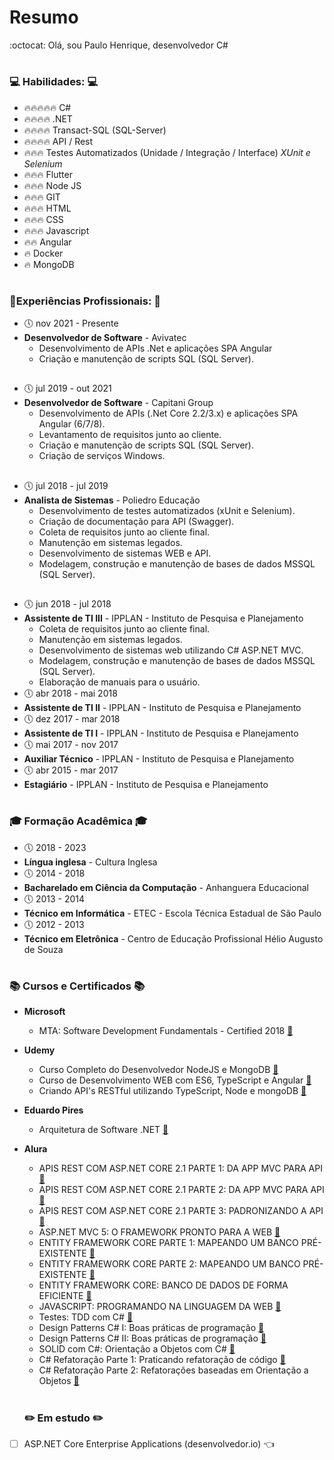 # Resumo

:octocat: Olá, sou Paulo Henrique, desenvolvedor C#

#

### :computer: Habilidades: :computer:

* :fire::fire::fire::fire::fire: C#
* :fire::fire::fire::fire: .NET
* :fire::fire::fire::fire: Transact-SQL (SQL-Server)
* :fire::fire::fire::fire: API / Rest
* :fire::fire::fire: Testes Automatizados (Unidade / Integração / Interface) *XUnit e Selenium*
* :fire::fire::fire: Flutter
* :fire::fire::fire: Node JS
* :fire::fire::fire: GIT
* :fire::fire::fire: HTML
* :fire::fire::fire: CSS
* :fire::fire::fire: Javascript
* :fire::fire: Angular
* :fire: Docker
* :fire: MongoDB

#

### :briefcase:Experiências Profissionais: :briefcase:

* :clock5: nov 2021 - Presente
* **Desenvolvedor de Software** - Avivatec   
  * Desenvolvimento de APIs .Net e aplicações SPA Angular
  * Criação e manutenção de scripts SQL (SQL Server).

##

* :clock5: jul 2019 - out 2021
* **Desenvolvedor de Software** - Capitani Group      
  * Desenvolvimento de APIs (.Net Core 2.2/3.x) e aplicações SPA Angular (6/7/8).
  * Levantamento de requisitos junto ao cliente.
  * Criação e manutenção de scripts SQL (SQL Server).
  * Criação de serviços Windows.

##

* :clock5: jul 2018 - jul 2019
* **Analista de Sistemas** - Poliedro Educação      
  * Desenvolvimento de testes automatizados (xUnit e Selenium).
  * Criação de documentação para API (Swagger).
  * Coleta de requisitos junto ao cliente final.
  * Manutenção em sistemas legados.
  * Desenvolvimento de sistemas WEB e API.
  * Modelagem, construção e manutenção de bases de dados MSSQL (SQL Server).
  
##

* :clock5: jun 2018 - jul 2018
* **Assistente de TI III** - IPPLAN - Instituto de Pesquisa e Planejamento
  * Coleta de requisitos junto ao cliente final.
  * Manutenção em sistemas legados.
  * Desenvolvimento de sistemas web utilizando C# ASP.NET MVC.
  * Modelagem, construção e manutenção de bases de dados MSSQL (SQL Server).
  * Elaboração de manuais para o usuário.
* :clock5: abr 2018 - mai 2018
* **Assistente de TI II** - IPPLAN - Instituto de Pesquisa e Planejamento
* :clock5: dez 2017 - mar 2018
* **Assistente de TI I** - IPPLAN - Instituto de Pesquisa e Planejamento
* :clock5: mai 2017 - nov 2017
* **Auxiliar Técnico** - IPPLAN - Instituto de Pesquisa e Planejamento
* :clock5: abr 2015 - mar 2017
* **Estagiário** - IPPLAN - Instituto de Pesquisa e Planejamento

#

### :mortar_board: Formação Acadêmica :mortar_board:

* :clock5: 2018 - 2023
* **Língua inglesa** - Cultura Inglesa
* :clock5: 2014 - 2018
* **Bacharelado em Ciência da Computação** - Anhanguera Educacional
* :clock5: 2013 - 2014
* **Técnico em Informática** - ETEC - Escola Técnica Estadual de São Paulo
* :clock5: 2012 - 2013
* **Técnico em Eletrônica** - Centro de Educação Profissional Hélio Augusto de Souza

#

### :books: Cursos e Certificados :books:

* **Microsoft**
  * MTA: Software Development Fundamentals - Certified 2018 [:scroll:](https://www.youracclaim.com/badges/392d77ad-181d-41f5-b54a-304302e03360/linked_in_profile "Certificado")

* **Udemy**
  * Curso Completo do Desenvolvedor NodeJS e MongoDB [:scroll:](https://www.udemy.com/certificate/UC-BWE7Q60P/ "Certificado")
  * Curso de Desenvolvimento WEB com ES6, TypeScript e Angular [:scroll:](https://www.udemy.com/certificate/UC-ASVZM964/ "Certificado")
  * Criando API's RESTful utilizando TypeScript, Node e mongoDB [:scroll:](https://www.udemy.com/certificate/UC-ZJEXXNUZ/)
  
* **Eduardo Pires**
  * Arquitetura de Software .NET [:scroll:](https://drive.google.com/file/d/0B3am-ZRLRBdYX2FqMnUzODdmNTcyLTcyQ0U4YjRrbjhfM1pz/view "Certificado")
  
* **Alura**
  * APIS REST COM ASP.NET CORE 2.1 PARTE 1: DA APP MVC PARA API [:scroll:](https://cursos.alura.com.br/user/paulohenrique-sales47/course/asp-net-core-web-api/certificate "Certificado")
  * APIS REST COM ASP.NET CORE 2.1 PARTE 2: DA APP MVC PARA API [:scroll:](https://cursos.alura.com.br/user/paulohenrique-sales47/course/asp-net-core-web-api-rest/certificate "Certificado")
  * APIS REST COM ASP.NET CORE 2.1 PARTE 3: PADRONIZANDO A API [:scroll:](https://cursos.alura.com.br/certificate/paulohenrique-sales47/api-rest-net-core-2-padronizacao "Certificado")
  * ASP.NET MVC 5: O FRAMEWORK PRONTO PARA A WEB [:scroll:](https://cursos.alura.com.br/user/paulohenrique-sales47/course/desenvolvimento-web-asp-net-mvc-5/certificate "Certificado")
  * ENTITY FRAMEWORK CORE PARTE 1: MAPEANDO UM BANCO PRÉ-EXISTENTE [:scroll:](https://cursos.alura.com.br/user/paulohenrique-sales47/course/entity-framework-core-banco-pre-existente-parte1/certificate "Certificado")
  * ENTITY FRAMEWORK CORE PARTE 2: MAPEANDO UM BANCO PRÉ-EXISTENTE [:scroll:](https://cursos.alura.com.br/user/paulohenrique-sales47/course/entity-framework-core-banco-pre-existente-parte2/certificate "Certificado")
  * ENTITY FRAMEWORK CORE: BANCO DE DADOS DE FORMA EFICIENTE [:scroll:](https://cursos.alura.com.br/user/paulohenrique-sales47/course/entity-framework-core/certificate "Certificado")
  * JAVASCRIPT: PROGRAMANDO NA LINGUAGEM DA WEB [:scroll:](https://cursos.alura.com.br/user/paulohenrique-sales47/course/javascript-programando-na-linguagem-web/certificate "Certificado")
  * Testes: TDD com C# [:scroll:](https://cursos.alura.com.br/user/paulohenrique-sales47/course/test-driven-development-tdd-dotnet/certificate "Certificado")
  * Design Patterns C# I: Boas práticas de programação [:scroll:](https://cursos.alura.com.br/user/paulohenrique-sales47/course/design-patterns-dotnet/certificate "Certificado")
  * Design Patterns C# II: Boas práticas de programação [:scroll:](https://cursos.alura.com.br/user/paulohenrique-sales47/course/design-patterns-2-dot-net/certificate "Certificado")
  * SOLID com C#: Orientação a Objetos com C# [:scroll:](https://cursos.alura.com.br/user/paulohenrique-sales47/course/orientacao-a-objetos-avancada-e-principios-solid-csharp/certificate "Certificado")
  * C# Refatoração Parte 1: Praticando refatoração de código [:scroll:](https://cursos.alura.com.br/user/paulohenrique-sales47/course/csharp-refatorando-codigo/certificate "Certificado")
  * C# Refatoração Parte 2: Refatorações baseadas em Orientação a Objetos [:scroll:](https://cursos.alura.com.br/user/paulohenrique-sales47/course/csharp-refatorando-codigo-parte-2/certificate "Certificado")
  
  
  # 
  
  ### :pencil2: Em estudo :pencil2:
  
- [ ] ASP.NET Core Enterprise Applications (desenvolvedor.io) :point_left:
